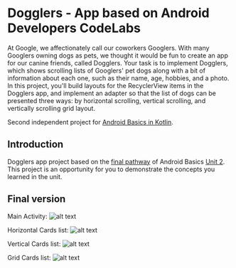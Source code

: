 Dogglers - App based on Android Developers CodeLabs
==================================
At Google, we affectionately call our coworkers Googlers. With many Googlers owning dogs as pets, we thought it would be fun to create an app for our canine friends, called Dogglers.
Your task is to implement Dogglers, which shows scrolling lists of Googlers' pet dogs along with a bit of information about each one, such as their name, age, hobbies, and a photo. 
In this project, you'll build layouts for the RecyclerView items in the Dogglers app, and implement an adapter so that the list of dogs can be presented three ways: by horizontal scrolling, vertical scrolling, and vertically scrolling grid layout.

Second independent project for [Android Basics in Kotlin](https://developer.android.com/courses/android-basics-kotlin/course).

Introduction
------------

Dogglers app project based on the [final pathway](https://developer.android.com/courses/pathways/android-basics-kotlin-unit-2-pathway-3) of Android Basics [Unit 2](https://developer.android.com/courses/android-basics-kotlin/unit-2). This project is an opportunity for you to demonstrate the concepts you learned in the unit.

Final version
--------------
Main Activity:
![alt text](https://github.com/m-pastuszek/android-basics-kotlin-dogglers-app/blob/main/final-screenshots/GridList.png?raw=true)

Horizontal Cards list:
![alt text](https://github.com/m-pastuszek/android-basics-kotlin-dogglers-app/blob/main/final-screenshots/HorizontalList.png?raw=true)

Vertical Cards list:
![alt text](https://github.com/m-pastuszek/android-basics-kotlin-dogglers-app/blob/main/final-screenshots/VerticalList.png?raw=true)

Grid Cards list:
![alt text](https://github.com/m-pastuszek/android-basics-kotlin-dogglers-app/blob/main/final-screenshots/GridList.png?raw=true)
